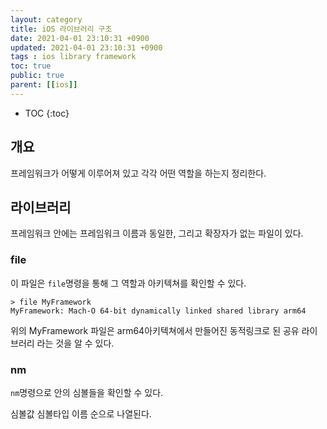 ```yaml
---
layout: category
title: iOS 라이브러리 구조 
date: 2021-04-01 23:10:31 +0900
updated: 2021-04-01 23:10:31 +0900
tags : ios library framework 
toc: true
public: true
parent: [[ios]]
---
```

* TOC
{:toc}
## 개요
프레임워크가 어떻게 이루어져 있고 각각 어떤 역할을 하는지 정리한다.

## 라이브러리
프레임워크 안에는 프레임워크 이름과 동일한, 그리고 확장자가 없는 파일이 있다.

### file
이 파일은 `file`명령을 통해 그 역할과 아키텍쳐를 확인할 수 있다.
```
> file MyFramework
MyFramework: Mach-O 64-bit dynamically linked shared library arm64
```

위의 MyFramework 파일은 arm64아키텍쳐에서 만들어진 동적링크로 된 공유 라이브러리 라는 것을 알 수 있다.

### nm
`nm`명령으로 안의 심볼들을 확인할 수 있다.

심볼값 심볼타입 이름 순으로 나열된다.

